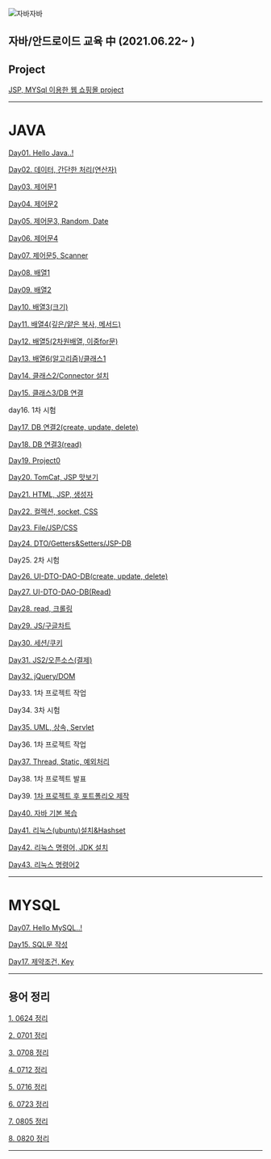 ![자바자바](https://media.vlpt.us/images/ggg5483/post/321cb142-3670-46bd-8ed7-f462855289a5/img.jpg)

## 자바/안드로이드 교육 中 (2021.06.22~ )


## Project

[JSP, MYSql 이용한 웹 쇼핑몰 project](https://github.com/Yul-i/Makgeolli_Market)

---

# JAVA

[Day01. Hello Java..!](https://www.notion.so/Day01-Hello-Java-902eb28c1ec74584b31e468c57c0f6e5)

[Day02. 데이터, 간단한 처리(연산자)](https://www.notion.so/Day02-3c677de3f2b34935be40faf63169a249)

[Day03. 제어문1](https://www.notion.so/Day03-1-98c9f9e94d6e4a9681b97acbb3fe10f8)

[Day04. 제어문2](https://www.notion.so/Day04-2-458e92a65a9a4b5fb83063a8ecaceb56)

[Day05. 제어문3, Random, Date](https://www.notion.so/Day05-3-Random-Date-af202cd70a28413fbc03895de1ff6488)

[Day06. 제어문4](https://www.notion.so/Day06-4-c59242cc0bdf44efbef571cf8b6e12ef)

[Day07. 제어문5, Scanner](https://www.notion.so/Day07-5-Scanner-e0662af311ea4b2f8ffc78579af65912)

[Day08. 배열1](https://www.notion.so/Day08-1-4d1156da850a470399a8ec175b1a6d74)

[Day09. 배열2](https://www.notion.so/Day09-2-e6ff41b047b44ef8a0cdc53fb92b0bb7)

[Day10. 배열3(크기)](https://www.notion.so/Day10-3-6a4610808fd840338f101e48472466d9)

[Day11. 배열4(깊은/얕은 복사, 메서드)](https://www.notion.so/Day11-4-5198688cb5e14a01b3305808fe04e3d0)

[Day12. 배열5(2차원배열, 이중for문)](https://www.notion.so/Day12-5-2-for-9bdaa466045843ef9f85568c63618ed5)

[Day13. 배열6(알고리즘)/클래스1](https://www.notion.so/Day13-6-c4a2fc1a94504f5a97316701b174c624)

[Day14. 클래스2/Connector 설치](https://www.notion.so/Day14-2-Connector-b5da723665304032bba61e6abef384be)

[Day15. 클래스3/DB 연결](https://www.notion.so/Day15-3-DB-a02c533803254aaaa54c5a399053e497)

day16. 1차 시험

[Day17. DB 연결2(create, update, delete)](https://www.notion.so/Day17-DB-2-create-update-delete-e1d2652e47a54c3c8dbd65f547a2b628)

[Day18. DB 연결3(read)](https://www.notion.so/Day18-DB-3-read-b8d5c2d69b8a4124a2cef41235f2f159)

[Day19. Project0](https://www.notion.so/Day19-Project0-88659a97a0b947e89bc00f54b36bbc14)

[Day20. TomCat, JSP 맛보기](https://www.notion.so/Day20-TomCat-JSP-b3c7c5e51c3b483cbd7764423593811d)

[Day21. HTML, JSP, 생성자](https://www.notion.so/Day21-HTML-JSP-9e0ae3986b0e40bcad688d142ecf9da0)

[Day22. 컬렉션, socket, CSS](https://www.notion.so/Day22-socket-CSS-485cc8bb5b51498084563c275234094b)

[Day23. File/JSP/CSS](https://www.notion.so/Day23-File-JSP-CSS-6fb825f7ed364266a5925b4aec442e52)

[Day24. DTO/Getters&Setters/JSP-DB](https://www.notion.so/Day24-DTO-Getters-Setters-JSP-DB-1711df677f2540dbbfa3eebd65a1b16a)

Day25. 2차 시험

[Day26.  UI-DTO-DAO-DB(create, update, delete)](https://www.notion.so/Day26-UI-DTO-DAO-DB-create-update-delete-e047cbae61ca470995852fbdafd4bc6e)

[Day27.  UI-DTO-DAO-DB(Read)](https://www.notion.so/Day27-UI-DTO-DAO-DB-Read-9fedc04e50e24a4abf79182bfc5c29c3)

[Day28. read, 크롤링  ](https://www.notion.so/Day28-read-e5e1e5ffc65745f889f5fb6f16490026)

[Day29. JS/구글차트](https://www.notion.so/Day29-JS-3de15d3ad33d4d438cf2cf5cc8c24815)

[Day30. 세션/쿠키](https://www.notion.so/Day30-c1d5c548d4a34920905c1be2eb770827)

[Day31. JS2/오픈소스(결제)](https://www.notion.so/Day31-JS2-9c5afbcd12d64832a7ea4bde2655d40b)

[Day32. jQuery/DOM](https://www.notion.so/Day32-jQuery-DOM-050924fe6fb4483692142ffd216abff7)

Day33. 1차 프로젝트 작업

Day34. 3차 시험

[Day35. UML, 상속, Servlet](https://www.notion.so/Day35-UML-Servlet-917aaa6f34a143fb8c9e04d8a852dd64)

Day36. 1차 프로젝트 작업

[Day37. Thread, Static, 예외처리](https://www.notion.so/Day37-Thread-Static-9e410327a3e64278820a5ff989787f66)

Day38. 1차 프로젝트 발표

Day39. [1차 프로젝트 후 포트폴리오 제작](https://github.com/Yul-i/Makgeolli_Market)

[Day40. 자바 기본 복습](https://www.notion.so/Day40-da7ad31641e94291b54624346eed1f85)

[Day41. 리눅스(ubuntu)설치&Hashset](https://www.notion.so/Day41-ubuntu-Hashset-fed7ba19c39c473fbaac507c12cd4371)

[Day42. 리눅스 명령어, JDK 설치](https://www.notion.so/Day42-JDK-4ae57dd3e15f420da53c0119137b5775)

[Day43. 리눅스 명령어2](https://www.notion.so/Day43-2-ac44e22f7cac45eb876ff82fdf8e9a87)

---

# MYSQL

[Day07. Hello MySQL..!](https://www.notion.so/Day01-Hello-MySQL-83bfe2770dff449cae5caa9ba960fa29)

[Day15. SQL문 작성](https://www.notion.so/Day15-SQL-ac4307a0fcab49e49f88eec2b39cfcbc)

[Day17. 제약조건, Key](https://www.notion.so/Day17-Key-9fc4dece5f7d49a7894c83f434a485e1)

---

## 용어 정리

[1. 0624 정리](https://www.notion.so/0624-5668c368c4df4c66a45c2c53e091d06c)

[2. 0701 정리](https://www.notion.so/0701-4d73dd80ef7c48698fdfe9cf5d57a012)

[3. 0708 정리](https://www.notion.so/0708-c3ba7dbef2ee4d9ba347e92374674ab5)

[4. 0712 정리](https://www.notion.so/0712-b383f1e9a4d4484db08bca2e8181b90a)

[5. 0716 정리](https://www.notion.so/0716-8f96e5227dd44ebb9931e92525ceca7d)

[6. 0723 정리](https://www.notion.so/0723-8188c758b49f481abc73048417a4e3ce)

[7. 0805 정리](https://www.notion.so/0805-0ec9fad568b84d778516b90f2d0ac289)

[8. 0820 정리](https://www.notion.so/0820-f0a5a1d97b5a42a1898771c7ee3107e2)

---

